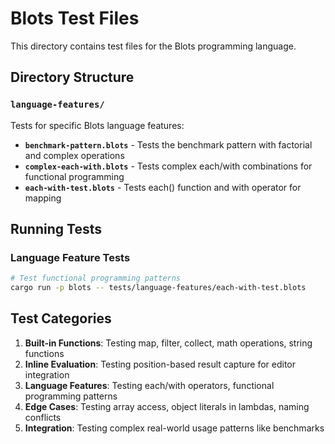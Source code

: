 # Blots Test Files

This directory contains test files for the Blots programming language.

## Directory Structure

### `language-features/`
Tests for specific Blots language features:

- **`benchmark-pattern.blots`** - Tests the benchmark pattern with factorial and complex operations
- **`complex-each-with.blots`** - Tests complex each/with combinations for functional programming
- **`each-with-test.blots`** - Tests each() function and with operator for mapping

## Running Tests

### Language Feature Tests  
```bash
# Test functional programming patterns
cargo run -p blots -- tests/language-features/each-with-test.blots
```

## Test Categories

1. **Built-in Functions**: Testing map, filter, collect, math operations, string functions
2. **Inline Evaluation**: Testing position-based result capture for editor integration
3. **Language Features**: Testing each/with operators, functional programming patterns
4. **Edge Cases**: Testing array access, object literals in lambdas, naming conflicts
5. **Integration**: Testing complex real-world usage patterns like benchmarks